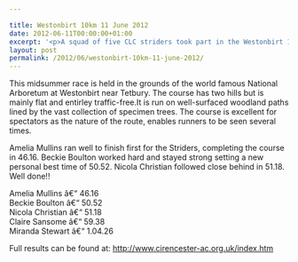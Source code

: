 ```yaml
---

title: Westonbirt 10km 11 June 2012
date: 2012-06-11T00:00:00+01:00
excerpt: '<p>A squad of five CLC striders took part in the Westonbirt 10km on Monday 11 June.</p>'
layout: post
permalink: /2012/06/westonbirt-10km-11-june-2012/
---
```

This midsummer race is held in the grounds of the world famous National Arboretum at Westonbirt near Tetbury. The course has two hills but is mainly flat and entirley traffic-free.It is run on well-surfaced woodland paths lined by the vast collection of specimen trees. The course is excellent for spectators as the nature of the route, enables runners to be seen several times.

Amelia Mullins ran well to finish first for the Striders, completing the course in 46.16. Beckie Boulton worked hard and stayed strong setting a new personal best time of 50.52. Nicola Christian followed close behind in 51.18. Well done!!

Amelia Mullins â€“ 46.16  
Beckie Boulton â€“ 50.52  
Nicola Christian â€“ 51.18  
Claire Sansome â€“ 59.38  
Miranda Stewart â€“ 1.04.26

Full results can be found at: <a href="http://www.cirencester-ac.org.uk/index.htm" target="_blank" rel="nofollow">http://www.cirencester-ac.org.uk/index.htm</a>